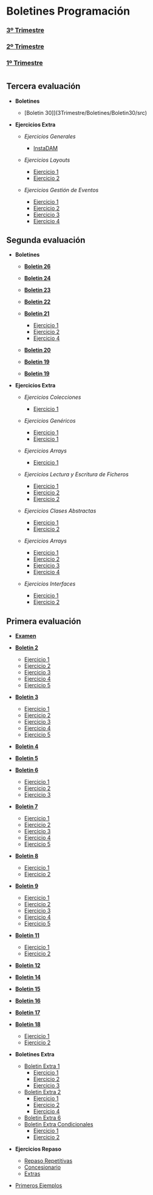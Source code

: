# Boletines Programación

### [**3º Trimestre**](3Trimestre)

### [**2º Trimestre**](2Trimestre)

### [**1º Trimestre**](1Trimestre)

#

## Tercera evaluación

- **Boletines**
    - [Boletin 30]](3Trimestre/Boletines/Boletin30/src)

- **Ejercicios Extra**

    - *Ejercicios Generales*
        - [InstaDAM](3Trimestre/EjerciciosClase/InstaDam/src/com/ana/instadam)

    - *Ejercicios Layouts*
        - [Ejercicio 1](3Trimestre/EjerciciosClase/Layouts/src)
        - [Ejercicio 2](3Trimestre/EjerciciosClase/Layouts2/src)

    - *Ejercicios Gestión de Eventos*
        - [Ejercicio 1](3Trimestre/EjerciciosClase/CalculadoraBasica/src)
        - [Ejercicio 2](3Trimestre/EjerciciosClase/SelectorDeColores/src)
        - [Ejercicio 3](3Trimestre/EjerciciosClase/TemporizadorMensaje/src)
        - [Ejercicio 4](3Trimestre/EjerciciosClase/ValidadorNumero/src)

## Segunda evaluación

- **Boletines**
    - [**Boletin 26**](2Trimestre/Boletines/Boletin26/src)

    - [**Boletin 24**](2Trimestre/Boletines/Boletin24/src)

    - [**Boletin 23**](2Trimestre/Boletines/Boletin23/src)

    - [**Boletin 22**](2Trimestre/Boletines/Boletin22/src)

    - [**Boletin 21**](2Trimestre/Boletines/Boletin21)
        - [Ejercicio 1](2Trimestre/Boletines/Boletin21/Boletin21_1/src)
        - [Ejercicio 2](2Trimestre/Boletines/Boletin02/Boletin21_2/src)
        - [Ejercicio 4](2Trimestre/Boletines/Boletin02/Boletin21_4/src)

    - [**Boletin 20**](2Trimestre/Boletines/Boletin20/src)

    - [**Boletin 19**](2Trimestre/Boletines/Boletin19_/src)

    - [**Boletin 19**](2Trimestre/Boletines/Boletin19/src)

- **Ejercicios Extra**
    - *Ejercicios Colecciones*
        - [Ejercicio 1](2Trimestre/EjerciciosClase/GestionDeUnaBiblioteca/src)
    - *Ejercicios Genéricos*
        - [Ejercicio 1](2Trimestre/EjerciciosClase/RepasoGenericos/Repaso_05/src)
        - [Ejercicio 1](2Trimestre/EjerciciosClase/RepasoGenericos/Repaso_06/src)
    - *Ejercicios Arrays*
        - [Ejercicio 1](2Trimestre/EjerciciosClase/EjercicioLista/src)
    - *Ejercicios Lectura y Escritura de Ficheros*
        - [Ejercicio 1](2Trimestre/EjerciciosClase/ArchivosLecturaEscritura/src)
        - [Ejercicio 2](2Trimestre/EjerciciosClase/LecturaFicheros/src)
        - [Ejercicio 2](2Trimestre/EjerciciosClase/ListaDeTareas/src)

    - *Ejercicios Clases Abstractas*
        - [Ejercicio 1](2Trimestre/EjerciciosClase/ClaseAbstracta/src)
        - [Ejercicio 2](2Trimestre/EjerciciosClase/ClaseAbstracta2/src)
    - *Ejercicios Arrays*
        - [Ejercicio 1](2Trimestre/EjerciciosClase/EjercicioArray/src)
        - [Ejercicio 2](2Trimestre/EjerciciosClase/EjercicioArray2/src)
        - [Ejercicio 3](2Trimestre/EjerciciosClase/EjercicioArray3/src)
        - [Ejercicio 4](2Trimestre/EjerciciosClase/EjercicioArray4/src)
    - *Ejercicios Interfaces*
        - [Ejercicio 1](2Trimestre/EjerciciosClase/EjercicioInterfaces/src)
        - [Ejercicio 2](2Trimestre/EjerciciosClase/EjercicioInterfaces2/src)

## Primera evaluación

- [**Examen**](1Trimestre/Examenes/Examen01/src/examen01)

- [**Boletin 2**](1Trimestre/Boletin02)
    - [Ejercicio 1](1Trimestre/Boletin02/Boletin2_1/src/boletin2_1)
    - [Ejercicio 2](1Trimestre/Boletin02/Boletin2_2/src/boletin2_2)
    - [Ejercicio 3](1Trimestre/Boletin02/Boletin2_3/src/boletin2_3)
    - [Ejercicio 4](1Trimestre/Boletin02/Boletin2_4/src/boletin2_4)
    - [Ejercicio 5](1Trimestre/Boletin02/Boletin2_5/src/boletin2_5)

- [**Boletin 3**](1Trimestre/Boletin03)
    - [Ejercicio 1](1Trimestre/Boletin03/Boletin3_1/src/boletin3_1)
    - [Ejercicio 2](1Trimestre/Boletin03/Boletin3_2/src/boletin3_2)
    - [Ejercicio 3](1Trimestre/Boletin03/Boletin3_3/src/boletin3_3)
    - [Ejercicio 4](1Trimestre/Boletin03/Boletin3_4/src/boletin3_4)
    - [Ejercicio 5](1Trimestre/Boletin03/Boletin3_5/src/boletin3_5)

- [**Boletin 4**](1Trimestre/Boletin04/Boletin04_01/src/boletin04_01)

- [**Boletin 5**](1Trimestre/Boletin05/Boletin05_01/src/boletin05_01)

- [**Boletin 6**](1Trimestre/Boletin06)
    - [Ejercicio 1](1Trimestre/Boletin06/Boletin06_01/src/boletin06_01)
    - [Ejercicio 2](1Trimestre/Boletin06/Boletin06_02/src/boletin06_02)
    - [Ejercicio 3](1Trimestre/Boletin06/Boletin06_03/src/boletin06_03)

- [**Boletin 7**](1Trimestre/Boletin07)
    - [Ejercicio 1](1Trimestre/Boletin07/Boletin07_01/src/boletin07_01)
    - [Ejercicio 2](1Trimestre/Boletin07/Boletin07_02/src/boletin07_02)
    - [Ejercicio 3](1Trimestre/Boletin07/Boletin07_03/src/boletin07_03)
    - [Ejercicio 4](1Trimestre/Boletin07/Boletin07_04/src/boletin07_04)
    - [Ejercicio 5](1Trimestre/Boletin07/Boletin07_05/src/boletin07_05)

- [**Boletin 8**](1Trimestre/Boletin08)
    - [Ejercicio 1](1Trimestre/Boletin08/Boletin08_06/src/boletin08_06)
    - [Ejercicio 2](1Trimestre/Boletin08/Boletin08_07/src/boletin08_07)

- [**Boletin 9**](1Trimestre/Boletin09)
    - [Ejercicio 1](1Trimestre/Boletin09/Boletin09_01/src/boletin09_01)
    - [Ejercicio 2](1Trimestre/Boletin09/Boletin09_02/src/boletin09_02)
    - [Ejercicio 3](1Trimestre/Boletin09/Boletin09_03/src/boletin09_03)
    - [Ejercicio 4](1Trimestre/Boletin09/Boletin09_04/src/boletin09_04)
    - [Ejercicio 5](1Trimestre/Boletin09/Boletin09_05/src/boletin09_05)

- [**Boletin 11**](Boletines/Boletin11)
    - [Ejercicio 1](1Trimestre/Boletin11/Boletin11_01/src/boletin11_01)
    - [Ejercicio 2](1Trimestre/Boletin11/Boletin11_02/src/boletin11_02)

- [**Boletin 12**](1Trimestre/Boletin12/Boletin12_01/src)

- [**Boletin 14**](1Trimestre/Boletin14/Boletin14_01/src)

- [**Boletin 15**](1Trimestre/Boletin15/Boletin15_01/src/boletin15_01)

- [**Boletin 16**](1Trimestre/Boletin16/Boletin16/src/boletin16)

- [**Boletin 17**](1Trimestre/Boletin17/Boletin17/src)

- [**Boletin 18**](1Trimestre/Boletin18)
    - [Ejercicio 1](1Trimestre/Boletin18/Boletin18_01/src)
    - [Ejercicio 2](1Trimestre/Boletin18/Boletin18_02/src/boletin18_02)

- **Boletines Extra**
    - [Boletin Extra 1](1Trimestre/BoletinExtra01)
        - [Ejercicio 1](1Trimestre/BoletinExtra01/NomeDataNacemento/src/nomedatanacemento)
        - [Ejercicio 2](1Trimestre/BoletinExtra01/NotasProgramacion/src/notasprogramacion)
        - [Ejercicio 3](1Trimestre/BoletinExtra01/RebajaPrecios/src/rebajaprecios)
    - [Boletin Extra 2](1Trimestre/BoletinExtra02)
        - [Ejercicio 1](1Trimestre/BoletinExtra02/BoletinExtra02_01/src/boletinextra02_01)
        - [Ejercicio 2](1Trimestre/BoletinExtra02/BoletinExtra02_02/src/boletinextra02_02)
        - [Ejercicio 4](1Trimestre/BoletinExtra02/BoletinExtra02_04/src/boletinextra02_04)
    - [Boletin Extra 6](1Trimestre/BoletinExtra06/BoletinExtra06_01/src/boletinextra06_01)
    - [Boletin Extra Condicionales](1Trimestre/BoletinExtraCondicionais)
        - [Ejercicio 1](1Trimestre/BoletinExtraCondicionais/BoletinExtraCondicionais_01/src/boletinextracondicionais_01)
        - [Ejercicio 2](1Trimestre/BoletinExtraCondicionais/BoletinExtraCondicionais_02/src/boletinextracondicionais_02)

- **Ejercicios Repaso**
    - [Repaso Repetitivas](1Trimestre/BoletinRepasoRepetitivas/BoletinRepaso01_1/src/boletinrepaso_01)
    - [Concesionario](1Trimestre/Concesionario/Concesionario/src)
    - [Extras](1Trimestre/ExtrasMios)

- [Primeros Ejemplos](1Trimestre/PrimerosEjemplos)
